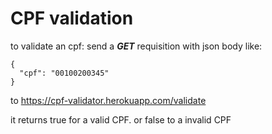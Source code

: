 # CPF validation

to validate an cpf:
send a ***GET*** requisition with json body like:
```
{
  "cpf": "00100200345"
}
```

to https://cpf-validator.herokuapp.com/validate

it returns true for a valid CPF.
or false to a invalid CPF